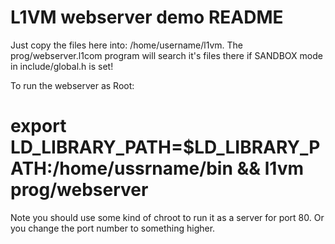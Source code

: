 L1VM webserver demo README
==========================
Just copy the files here into: /home/username/l1vm.
The prog/webserver.l1com program will search it's files there if SANDBOX mode
in include/global.h is set!

To run the webserver as Root:

# export LD_LIBRARY_PATH=$LD_LIBRARY_PATH:/home/ussrname/bin && l1vm prog/webserver

Note you should use some kind of chroot to run it as a server for port 80.
Or you change the port number to something higher.
